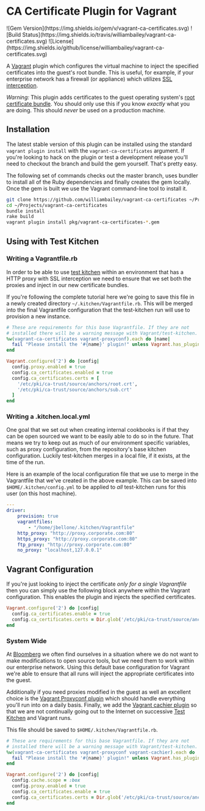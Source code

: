 # CA Certificate Plugin for Vagrant
<span class="badges">
![Gem Version](https://img.shields.io/gem/v/vagrant-ca-certificates.svg)
![Build Status](https://img.shields.io/travis/williambailey/vagrant-ca-certificates.svg)
![License](https://img.shields.io/github/license/williambailey/vagrant-ca-certificates.svg)
</span>

A [Vagrant][4] plugin which configures the virtual machine to inject the
specified certificates into the guest's root bundle. This is useful, for example,
if your enterprise network has a firewall (or appliance) which utilizes
[SSL interception][5].

_Warning:_ This plugin adds certificates to the guest operating
system's [root certificate bundle][6]. You should only use this if you know
*exactly* what you are doing. This should *never* be used on a
production machine.

## Installation
The latest stable version of this plugin can be installed using the
standard `vagrant plugin install` with the `vagrant-ca-certificates`
argument. If you're looking to hack on the plugin or test a
development release you'll need to checkout the branch and build the
gem yourself. That's pretty easy.

The following set of commands checks out the master branch, uses
bundler to install all of the Ruby dependencies and finally creates
the gem locally. Once the gem is built we use the Vagrant command-line
tool to install it.
```sh
git clone https://github.com/williambailey/vagrant-ca-certificates ~/Projects/vagrant-ca-certificates
cd ~/Projects/vagrant-ca-certificates
bundle install
rake build
vagrant plugin install pkg/vagrant-ca-certificates-*.gem
```

## Using with Test Kitchen
### Writing a Vagrantfile.rb
In order to be able to use [test kitchen][2] within an environment that
has a HTTP proxy with SSL interception we need to ensure that we set
both the proxies and inject in our new certificate bundles.

If you're following the complete tutorial here we're going to save
this file in a newly created directory
`~/.kitchen/Vagrantfile.rb`. This will be merged into the final
Vagrantfile configuration that the test-kitchen run will use to
provision a new instance.
```ruby
# These are requirements for this base Vagrantfile. If they are not
# installed there will be a warning message with Vagrant/test-kitchen.
%w(vagrant-ca-certificates vagrant-proxyconf).each do |name|
  fail "Please install the '#{name}' plugin!" unless Vagrant.has_plugin?(name)
end

Vagrant.configure('2') do |config|
  config.proxy.enabled = true
  config.ca_certificates.enabled = true
  config.ca_certificates.certs = [
    '/etc/pki/ca-trust/source/anchors/root.crt',
    '/etc/pki/ca-trust/source/anchors/sub.crt'
  ]
end
```
### Writing a .kitchen.local.yml
One goal that we set out when creating internal cookbooks is if that
they can be open sourced we want to be easily able to do so in the
future. That means we try to keep out as much of our environment
specific variables, such as proxy configuration, from the repository's
base kitchen configuration. Luckily test-kitchen merges in a local
file, if it exists, at the time of the run.

Here is an example of the local configuration file that we use to
merge in the Vagrantfile that we've created in the above example. This
can be saved into `$HOME/.kitchen/config.yml` to be applied to *all*
test-kitchen runs for this user (on this host machine).
```yaml
---
driver:
    provision: true
    vagrantfiles:
        - "/home/jbellone/.kitchen/Vagrantfile"
    http_proxy: "http://proxy.corporate.com:80"
    https_proxy: "http://proxy.corporate.com:80"
    ftp_proxy: "http://proxy.corporate.com:80"
    no_proxy: "localhost,127.0.0.1"
```

## Vagrant Configuration
If you're just looking to inject the certificate *only for a single
Vagrantfile* then you can simply use the following block anywhere
within the Vagrant configuration. This enables the plugin and injects
the specified certificates.

```ruby
Vagrant.configure('2') do |config|
  config.ca_certificates.enable = true
  config.ca_certificates.certs = Dir.glob('/etc/pki/ca-trust/source/anchors/*.crt')
end
```
### System Wide
At [Bloomberg][1] we often find ourselves in a situation where we do
not want to make modifications to open source tools, but we need them
to work within our enterprise network. Using this default base configuration
for Vagrant we're able to ensure that all runs will inject the appropriate
certificates into the guest.

Additionally if you need proxies modified in the guest as well an
excellent choice is the [Vagrant Proxyconf plugin][2] which should
handle everything you'll run into on a daily basis. Finally, we add the
[Vagrant cachier plugin][7] so that we are not continually going out to the Internet
on successive [Test Kitchen][3] and Vagrant runs.

This file should be saved to `$HOME/.kitchen/Vagrantfile.rb`.
```ruby
# These are requirements for this base Vagrantfile. If they are not
# installed there will be a warning message with Vagrant/test-kitchen.
%w(vagrant-ca-certificates vagrant-proxyconf vagrant-cachier).each do |name|
  fail "Please install the '#{name}' plugin!" unless Vagrant.has_plugin?(name)
end

Vagrant.configure('2') do |config|
  config.cache.scope = :box
  config.proxy.enabled = true
  config.ca_certificates.enable = true
  config.ca_certificates.certs = Dir.glob('/etc/pki/ca-trust/source/anchors/*.crt')
end
```
[1]: https://careers.bloomberg.com
[2]: https://github.com/tmatilai/vagrant-proxyconf
[3]: https://github.com/test-kitchen/test-kitchen
[4]: https://github.com/mitchellh/vagrant
[5]: http://en.wikipedia.org/wiki/Man-in-the-middle_attack
[6]: http://en.wikipedia.org/wiki/Root_certificate
[7]: https://github.com/fgrehm/vagrant-cachier
